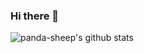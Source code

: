 ### Hi there 👋
![panda-sheep's github stats](https://github-readme-stats.vercel.app/api?username=panda-sheep&count_private=true&show_icons=true&theme=tokyonight)

<!--
**panda-sheep/panda-sheep** is a ✨ _special_ ✨ repository because its `README.md` (this file) appears on your GitHub profile.

Here are some ideas to get you started:

- 🔭 I’m currently working on ...
- 🌱 I’m currently learning ...
- 👯 I’m looking to collaborate on ...
- 🤔 I’m looking for help with ...
- 💬 Ask me about ...
- 📫 How to reach me: ...
- 😄 Pronouns: ...
- ⚡ Fun fact: ...
-->
